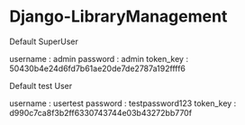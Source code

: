# Django-LibraryManagement

Default SuperUser

username : admin
password : admin
token_key : 50430b4e24d6fd7b61ae20de7de2787a192ffff6


Default test User

username : usertest
password : testpassword123
token_key : d990c7ca8f3b2ff6330743744e03b43272bb770f